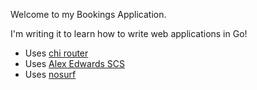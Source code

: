 Welcome to my Bookings Application.

I'm writing it to learn how to write web applications in Go!

- Uses [chi router](github.com/go-chi/chi/v5)
- Uses [Alex Edwards SCS](github.com/alexedwards/scs/v2)
- Uses [nosurf](github.com/justinas/nosurf)